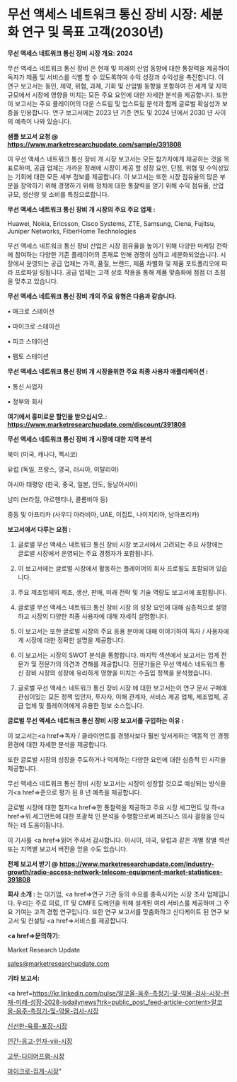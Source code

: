 # 무선 액세스 네트워크 통신 장비 시장: 세분화 연구 및 목표 고객(2030년)

<strong>무선 액세스 네트워크 통신 장비 시장 개요: 2024</strong>

무선 액세스 네트워크 통신 장비 은 현재 및 미래의 산업 동향에 대한 통찰력을 제공하여 독자가 제품 및 서비스를 식별 할 수 있도록하여 수익 성장과 수익성을 촉진합니다. 이 연구 보고서는 동인, 제약, 위협, 과제, 기회 및 산업별 동향을 포함하여 전 세계 및 지역 규모에서 시장에 영향을 미치는 모든 주요 요인에 대한 자세한 분석을 제공합니다. 또한이 보고서는 주요 플레이어의 다운 스트림 및 업스트림 분석과 함께 글로벌 확실성과 보증을 인용합니다. 연구 보고서에는 2023 년 기준 연도 및 2024 년에서 2030 년 사이의 예측이 나와 있습니다.



<strong>샘플 보고서 요청 @ <a href=https://www.marketresearchupdate.com/sample/391808>https://www.marketresearchupdate.com/sample/391808</a></strong>

이 무선 액세스 네트워크 통신 장비 개 시장 보고서는 모든 참가자에게 제공하는 것을 목표로하며, 공급 업체는 가까운 장래에 시장이 제공 할 성장 요인, 단점, 위협 및 수익성있는 기회에 대한 모든 세부 정보를 제공합니다. 이 보고서는 또한 시장 점유율의 많은 부분을 장악하기 위해 경쟁하기 위해 정치에 대한 통찰력을 얻기 위해 수익 점유율, 산업 규모, 생산량 및 소비를 특징으로합니다.



<strong>무선 액세스 네트워크 통신 장비 개 시장의 주요 주요 업체 :</strong>

Huawei, Nokia, Ericsson, Cisco Systems, ZTE, Samsung, Ciena, Fujitsu, Juniper Networks, FiberHome Technologies

무선 액세스 네트워크 통신 장비 산업은 시장 점유율을 높이기 위해 다양한 마케팅 전략에 참여하는 다양한 기존 플레이어의 존재로 인해 경쟁이 심하고 세분화되었습니다. 시장에서 운영되는 공급 업체는 가격, 품질, 브랜드, 제품 차별화 및 제품 포트폴리오에 따라 프로파일 링됩니다. 공급 업체는 고객 상호 작용을 통해 제품 맞춤화에 점점 더 초점을 맞추고 있습니다.



<strong>무선 액세스 네트워크 통신 장비 개의 주요 유형은 다음과 같습니다.</strong>

• 매크로 스테이션

• 마이크로 스테이션

• 피코 스테이션

• 펨토 스테이션



<strong>무선 액세스 네트워크 통신 장비 개 시장을위한 주요 최종 사용자 애플리케이션 :</strong>

• 통신 사업자

• 정부와 회사



<strong>여기에서 흥미로운 할인을 받으십시오.: <a href=https://www.marketresearchupdate.com/discount/391808>https://www.marketresearchupdate.com/discount/391808</a></strong>



<strong>무선 액세스 네트워크 통신 장비 개 시장에 대한 지역 분석</strong>

북미 (미국, 캐나다, 멕시코)

유럽 (독일, 프랑스, 영국, 러시아, 이탈리아)

아시아 태평양 (한국, 중국, 일본, 인도, 동남아시아)

남미 (브라질, 아르헨티나, 콜롬비아 등)

중동 및 아프리카 (사우디 아라비아, UAE, 이집트, 나이지리아, 남아프리카)



<strong>보고서에서 다루는 요점 :</strong>

1. 글로벌 무선 액세스 네트워크 통신 장비 시장 보고서에서 고려되는 주요 사항에는 글로벌 시장에서 운영되는 주요 경쟁자가 포함됩니다.

2. 이 보고서에는 글로벌 시장에서 활동하는 플레이어의 회사 프로필도 포함되어 있습니다.

3. 주요 제조업체의 제조, 생산, 판매, 미래 전략 및 기술 역량도 보고서에 포함됩니다.

4. 글로벌 무선 액세스 네트워크 통신 장비 시장 의 성장 요인에 대해 심층적으로 설명하고 시장의 다양한 최종 사용자에 대해 자세히 설명합니다.

5. 이 보고서는 또한 글로벌 시장의 주요 응용 분야에 대해 이야기하여 독자 / 사용자에게 시장에 대한 정확한 설명을 제공합니다.

6. 이 보고서는 시장의 SWOT 분석을 통합합니다. 마지막 섹션에서 보고서는 업계 전문가 및 전문가의 의견과 견해를 제공합니다. 전문가들은 무선 액세스 네트워크 통신 장비 시장의 성장에 유리하게 영향을 미치는 수출입 정책을 분석했습니다.

7. 글로벌 무선 액세스 네트워크 통신 장비 시장 에 대한 보고서는이 연구 문서 구매에 관심이있는 모든 정책 입안자, 투자자, 이해 관계자, 서비스 제공 업체, 제조업체, 공급 업체 및 플레이어에게 유용한 정보 소스입니다.



<strong>글로벌 무선 액세스 네트워크 통신 장비 시장 보고서를 구입하는 이유 :</strong>

이 보고서는<a href=>독자 / 클</a>라이언트를 경쟁사보다 훨씬 앞서게하는 역동적 인 경쟁 환경에 대한 자세한 분석을 제공합니다.

또한 글로벌 시장의 성장을 주도하거나 억제하는 다양한 요인에 대한 심층적 인 시각을 제공합니다.

무선 액세스 네트워크 통신 장비 시장 보고서는 시장이 성장할 것으로 예상되는 방식을 기<a href=>준으로</a> 평가 된 8 년 예측을 제공합니다.

글로벌 시장에 대한 철저<a href=>한 통찰력</a>을 제공하고 주요 시장 세그먼트 및 하<a href=>위 세그</a>먼트에 대한 포괄적 인 분석을 수행함으로써 비즈니스 의사 결정을 인식하는 데 도움이됩니다.

이 기사를 <a href=>읽어 주</a>셔서 감사합니다. 아시아, 미국, 유럽과 같은 개별 장별 섹션 또는 지역별 보고서 버전을 얻을 수도 있습니다.



<strong>전체 보고서 받기 @ <a href=https://www.marketresearchupdate.com/industry-growth/radio-access-network-telecom-equipment-market-statistices-391808>https://www.marketresearchupdate.com/industry-growth/radio-access-network-telecom-equipment-market-statistices-391808</a></strong>



<strong>회사 소개 :</strong>
는 대기업, <a href=>연구 기</a>관 등의 수요를 충족시키는 시장 조사 업체입니다. 우리는 주로 의료, IT 및 CMFE 도메인을 위해 설계된 여러 서비스를 제공하며 그 주요 기여는 고객 경험 연구입니다. 또한 연구 보고서를 맞춤화하고 신디케이트 된 연구 보고서 및 컨설팅 <a href=>서비</a>스를 제공합니다.



<strong><a href=>문의하기:</a></strong>

Market Research Update

sales@marketresearchupdate.com



<strong>기타 보고서:</strong>

<a href=https://kr.linkedin.com/pulse/알코올-음주-측정기-및-약물-검사-시장-현재-미래-성장-2028-isdailynews?trk=public_post_feed-article-content>알코올-음주-측정기-및-약물-검사-시장</a>

<a href=https://www.linkedin.com/pulse/신선한-육류-포장-시장-규모-및-성장-2023-isdailynews/>신선한-육류-포장-시장</a>

<a href=https://www.linkedin.com/pulse/인간-응고-인자-viii-시장-세분화-연구-및-목표-고객2029년-7vnvf/>인간-응고-인자-viii-시장</a>

<a href=https://www.linkedin.com/pulse/고무-다이어프램-시장-규모-및-성장-2023-analytics-avenue-adventures-24-ana-87ucf/>고무-다이어프램-시장</a>

<a href=https://www.linkedin.com/pulse/마이크로-집게-시장-동향-및-성장-전망-analytics-alchemy-360-analysis-zfhcf/>마이크로-집게-시장</a>"
